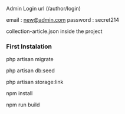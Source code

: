 Admin Login url (/author/login)

email : new@admin.com
password : secret214

collection-article.json inside the project

### First Instalation
php artisan migrate

php artisan db:seed   

php artisan storage:link  

npm install

npm run build

